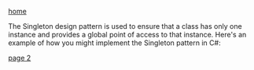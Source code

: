 [home](./page01.md)

The Singleton design pattern is used to ensure that a class has only one instance and provides a global point of access to that instance. 
Here's an example of how you might implement the Singleton pattern in C#:

[page 2](./page02.md)
